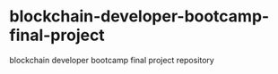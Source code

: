 # blockchain-developer-bootcamp-final-project
blockchain developer bootcamp final project repository
